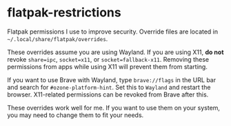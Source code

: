 # flatpak-restrictions

Flatpak permissions I use to improve security. Override files are located in `~/.local/share/flatpak/overrides`.

These overrides assume you are using Wayland. If you are using X11, **do not** revoke `share=ipc`, `socket=x11`, or `socket=fallback-x11`.
Removing these permissions from apps while using X11 will prevent them from starting. 

If you want to use Brave with Wayland, type `brave://flags` in the URL bar and search for `#ozone-platform-hint`. Set this to `Wayland` and restart the browser. X11-related permissions can be revoked from Brave after this.

These overrides work well for me. If you want to use them on your system, you may need to change them to fit your needs.

